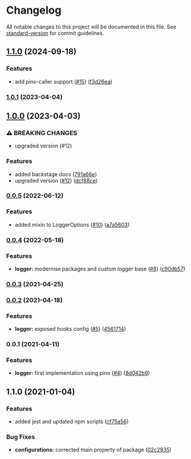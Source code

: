 # Changelog

All notable changes to this project will be documented in this file. See [standard-version](https://github.com/conventional-changelog/standard-version) for commit guidelines.

## [1.1.0](https://github.com/MapColonies/js-logger/compare/v1.0.1...v1.1.0) (2024-09-18)


### Features

* add pino-caller support ([#15](https://github.com/MapColonies/js-logger/issues/15)) ([f3d26ea](https://github.com/MapColonies/js-logger/commit/f3d26ea8f2aebf72c6c6fe7f6c9e5f51f02ef6c7))

### [1.0.1](https://github.com/MapColonies/js-logger/compare/v1.0.0...v1.0.1) (2023-04-04)

## [1.0.0](https://github.com/MapColonies/js-logger/compare/v0.0.5...v1.0.0) (2023-04-03)


### ⚠ BREAKING CHANGES

* upgraded version (#12)

### Features

* added backstage docs ([791a66e](https://github.com/MapColonies/js-logger/commit/791a66e0e21f58d5b8051e4a102e68aa34daab4f))
* upgraded version ([#12](https://github.com/MapColonies/js-logger/issues/12)) ([dcf88ce](https://github.com/MapColonies/js-logger/commit/dcf88ce2d21f7a344530c80a047ab03f70580b4e))

### [0.0.5](https://github.com/MapColonies/js-logger/compare/v0.0.4...v0.0.5) (2022-06-12)


### Features

* added mixin to LoggerOptions ([#10](https://github.com/MapColonies/js-logger/issues/10)) ([a7a5603](https://github.com/MapColonies/js-logger/commit/a7a560368f6c396bc37648742f710595e73663e3))

### [0.0.4](https://github.com/MapColonies/js-logger/compare/v0.0.3...v0.0.4) (2022-05-18)


### Features

* **logger:** modernise packages and custom logger base ([#8](https://github.com/MapColonies/js-logger/issues/8)) ([c90db57](https://github.com/MapColonies/js-logger/commit/c90db57fc177edfaf17e42b039e05f04a79d345e))

### [0.0.3](https://github.com/MapColonies/js-logger/compare/v0.0.2...v0.0.3) (2021-04-25)

### [0.0.2](https://github.com/MapColonies/js-logger/compare/v0.0.1...v0.0.2) (2021-04-18)


### Features

* **logger:** exposed hooks config ([#5](https://github.com/MapColonies/js-logger/issues/5)) ([4561714](https://github.com/MapColonies/js-logger/commit/456171460f681421bba7fca539e211871e0e0ba7))

### 0.0.1 (2021-04-11)


### Features

* **logger:** first implementation using pino ([#4](https://github.com/MapColonies/js-logger/issues/4)) ([8d042b9](https://github.com/MapColonies/js-logger/commit/8d042b973ee164ff16521da9d8e4f8003dc6d8e6))

## 1.1.0 (2021-01-04)


### Features

* added jest and updated npm scripts ([cf75a56](https://github.com/MapColonies/ts-npm-package-boilerplate/commit/cf75a567f51824081771739d772384f1d7d7ef98))


### Bug Fixes

* **configurations:** corrected main property of package ([02c2935](https://github.com/MapColonies/ts-npm-package-boilerplate/commit/02c293510df9c5f5b626113a742788255322058c))

